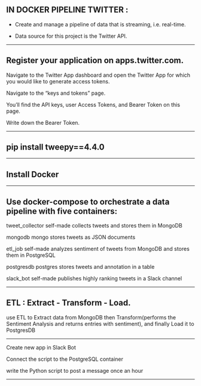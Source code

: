 ## IN DOCKER PIPELINE TWITTER :


- Create and manage a pipeline of data that is streaming, i.e. real-time.

- Data source for this project is the Twitter API.


******************

## Register your application on apps.twitter.com.

Navigate to the Twitter App dashboard and open the Twitter App for which you would like to generate access tokens.

Navigate to the “keys and tokens” page.

You’ll find the API keys, user Access Tokens, and Bearer Token on this page.

Write down the Bearer Token.

****************

## pip install tweepy==4.4.0

***************

## Install Docker

**************

## Use docker-compose to orchestrate a data pipeline with five containers:

tweet_collector    self-made       collects tweets and stores them in MongoDB

mongodb             mongo          stores tweets as JSON documents

etl_job           self-made        analyzes sentiment of tweets from MongoDB and stores them in PostgreSQL

postgresdb        postgres         stores tweets and annotation in a table

slack_bot        self-made         publishes highly ranking tweets in a Slack channel

*****************

## ETL : Extract - Transform - Load.

use ETL to  Extract data from MongoDB then Transform(performs the Sentiment Analysis and returns entries with sentiment),
and finally Load it to PostgresDB


***********

Create new app in Slack Bot

Connect the script to the PostgreSQL container

write the Python script to post a message once an hour 
******


